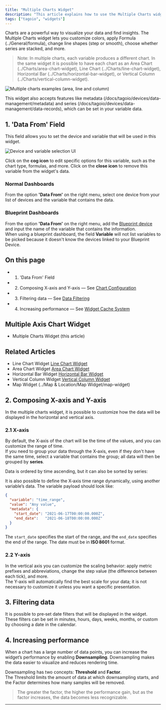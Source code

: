 ```yaml
---
title: "Multiple Charts Widget"
description: "This article explains how to use the Multiple Charts widget in TagoIO, including how each variable can produce a different chart type, configurable options, and the Data From field used to select device and variable sources."
tags: ["tagoio", "widgets"]
---
```

Charts are a powerful way to visualize your data and find insights. The Multiple Charts widget lets you customize colors, apply Formula (../General/formula), change line shapes (step or smooth), choose whether series are stacked, and more.

> Note: In multiple charts, each variable produces a different chart. In the same widget it is possible to have each chart as an Area Chart (../Charts/area-chart-widget), Line Chart (../Charts/line-chart-widget), Horizontal Bar (../Charts/horizontal-bar-widget), or Vertical Column (../Charts/vertical-column-widget).

![Multiple charts examples (area, line and column)](/docs_imagem/tagoio/multiple-charts-widget-2.png)

This widget also accepts features like metadata (/docs/tagoio/devices/data-management/metadata) and series (/docs/tagoio/devices/data-management/data-records), which can be set in your variable data.

## 1. 'Data From' Field

This field allows you to set the device and variable that will be used in this widget.

![Device and variable selection UI](/docs_imagem/tagoio/multiple-charts-widget-2.png)

Click on the **cog icon** to edit specific options for this variable, such as the chart type, formulas, and more. Click on the **close icon** to remove this variable from the widget's data.

### Normal Dashboards

From the option **'Data From'** on the right menu, select one device from your list of devices and the variable that contains the data.

### Blueprint Dashboards

From the option **'Data From'** on the right menu, add the [Blueprint device](/docs/tagoio/devices/blueprint-devices-entities) and input the name of the variable that contains the information.  
When using a blueprint dashboard, the field **Variable** will not list variables to be picked because it doesn't know the devices linked to your Blueprint Device.

## On this page

- 1. 'Data From' Field
- 2. Composing X-axis and Y-axis — See [Chart Configuration](../widgets/chart-configuration#axes)
- 3. Filtering data — See [Data Filtering](../widgets/widget-data-filtering)
- 4. Increasing performance — See [Widget Cache System](../General/widget-cache-system)

## Multiple Axis Chart Widget

- Multiple Charts Widget (this article)

## Related Articles

- Line Chart Widget [Line Chart Widget](../Charts/line-chart-widget)
- Area Chart Widget [Area Chart Widget](../Charts/area-chart-widget)
- Horizontal Bar Widget [Horizontal Bar Widget](../Charts/horizontal-bar-widget)
- Vertical Column Widget [Vertical Column Widget](../Charts/vertical-column-widget)
- Map Widget (../Map & Location/Map Widget/map-widget)

## 2. Composing X-axis and Y-axis

In the multiple charts widget, it is possible to customize how the data will be displayed in the horizontal and vertical axis.

### 2.1 X-axis

By default, the X‑axis of the chart will be the time of the values, and you can customize the range of time.  
If you need to group your data through the X‑axis, even if they don't have the same time, select a variable that contains the group; all data will then be grouped by **series**.

<!-- Info icon placeholder: X-axis grouping example -->

Data is ordered by time ascending, but it can also be sorted by series:

<!-- Image temporarily disabled: Series sorting example - /cdn.elev.io/file/uploads/8Kr8tD8c3s2gigLME_FvaA_bT6A7DbPNHE1DBsJtJDw/c1IxSaBHG9OmIf4MOI9_tXqBo1IhruO5gcPnGdBbg5c/Captura%20de%20tela%20de%202021-06-22%2022-02-03-D7c.png -->

It is also possible to define the X‑axis time range dynamically, using another variable’s data. The variable payload should look like:

```json
{
  "variable": "time_range",
  "value": "Any value",
  "metadata": {
    "start_date": "2021-06-17T00:00:00.000Z",
    "end_date":   "2021-06-18T00:00:00.000Z"
  }
}
```

The `start_date` specifies the start of the range, and the `end_date` specifies the end of the range. The date must be in **ISO 8601** format.

### 2.2 Y-axis

In the vertical axis you can customize the scaling behavior: apply metric prefixes and abbreviations, change the step value (the difference between each tick), and more.  
The Y‑axis will automatically find the best scale for your data; it is not necessary to customize it unless you want a specific presentation.

<!-- Info icon placeholder: Y-axis configuration -->

## 3. Filtering data

It is possible to pre‑set date filters that will be displayed in the widget. These filters can be set in minutes, hours, days, weeks, months, or custom by choosing a date in the calendar.

<!-- Image temporarily disabled: Data filtering example - /cdn.elev.io/file/uploads/8Kr8tD8c3s2gigLME_FvaA_bT6A7DbPNHE1DBsJtJDw/oYbfUz7PUkwgxMRjS1ipZ3kdvTDoia_GebSxU26rBZs/chartFilterMultipleAxis-Dds.gif -->

## 4. Increasing performance

When a chart has a large number of data points, you can increase the widget’s performance by enabling **Downsampling**. Downsampling makes the data easier to visualize and reduces rendering time.

<!-- Image temporarily disabled: Downsampling example - /cdn.elev.io/file/uploads/8Kr8tD8c3s2gigLME_FvaA_bT6A7DbPNHE1DBsJtJDw/VHfKpB1Yo4XLOL1nWhQ5Ts6GjSLkrr9pM1weL4n7njk/chartDownsampling-Ukg.gif -->

Downsampling has two concepts: **Threshold** and **Factor**.  
The Threshold limits the amount of data at which downsampling starts, and the Factor determines how many samples will be removed.

> The greater the factor, the higher the performance gain, but as the factor increases, the data becomes less recognizable.

---